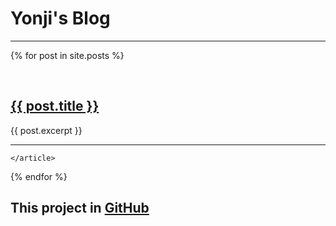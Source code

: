 # Yonji's Blog
---

<div class="posts">
  {% for post in site.posts %}
    <article class="post">
      
      <h2><a href="{{ site.baseurl }}{{ post.url }}">{{ post.title }}</a></h2>
      <div class="entry">
        {{ post.excerpt }}
      </div>
      <hr />
      
    </article>
  {% endfor %}
</div>


## This project in [GitHub](https://github.com/Amoko/amoko.github.io/)


<!-- Global site tag (gtag.js) - Google Analytics -->
<script async src="https://www.googletagmanager.com/gtag/js?id=UA-115616798-1"></script>
<script>
  window.dataLayer = window.dataLayer || [];
  function gtag(){dataLayer.push(arguments);}
  gtag('js', new Date());

  gtag('config', 'UA-115616798-1');
</script>
